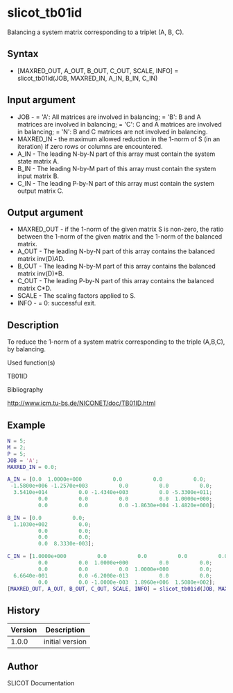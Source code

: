 

# slicot_tb01id

Balancing a system matrix corresponding to a triplet (A, B, C).

## Syntax

- [MAXRED_OUT, A_OUT, B_OUT, C_OUT, SCALE, INFO] = slicot_tb01id(JOB, MAXRED_IN, A_IN, B_IN, C_IN)

## Input argument

 - JOB - = 'A':  All matrices are involved in balancing; = 'B':  B and A matrices are involved in balancing; = 'C':  C and A matrices are involved in balancing; = 'N':  B and C matrices are not involved in balancing.
 - MAXRED_IN - the maximum allowed reduction in the 1-norm of S (in an iteration) if zero rows or columns are encountered.
 - A_IN - The leading N-by-N part of this array must contain the system state matrix A.
 - B_IN - The leading N-by-M part of this array must contain the system input matrix B.
 - C_IN - The leading P-by-N part of this array must contain the system output matrix C.

## Output argument

 - MAXRED_OUT - if the 1-norm of the given matrix S is non-zero, the ratio between the 1-norm of the given matrix and the 1-norm of the balanced matrix.
 - A_OUT - The leading N-by-N part of this array contains the balanced matrix inv(D)*A*D.
 - B_OUT - The leading N-by-M part of this array contains the balanced matrix inv(D)*B.
 - C_OUT - The leading P-by-N part of this array contains the balanced matrix C*D.
 - SCALE - The scaling factors applied to S.
 - INFO - = 0:  successful exit.

## Description


  <p>To reduce the 1-norm of a system matrix corresponding to the triple (A,B,C), by balancing.</p>


Used function(s)

TB01ID

Bibliography

http://www.icm.tu-bs.de/NICONET/doc/TB01ID.html

## Example

```matlab
N = 5;
M = 2;
P = 5;
JOB = 'A';
MAXRED_IN = 0.0;

A_IN = [0.0  1.0000e+000          0.0          0.0          0.0;
 -1.5800e+006 -1.2570e+003          0.0          0.0          0.0;
  3.5410e+014          0.0 -1.4340e+003          0.0 -5.3300e+011;
          0.0          0.0          0.0          0.0  1.0000e+000;
          0.0          0.0          0.0 -1.8630e+004 -1.4820e+000];

B_IN = [0.0          0.0;
  1.1030e+002          0.0;
          0.0          0.0;
          0.0          0.0;
          0.0  8.3330e-003];

C_IN = [1.0000e+000          0.0          0.0          0.0          0.0;
          0.0          0.0  1.0000e+000          0.0          0.0;
          0.0          0.0          0.0  1.0000e+000          0.0;
  6.6640e-001          0.0 -6.2000e-013          0.0          0.0;
          0.0          0.0 -1.0000e-003  1.8960e+006  1.5080e+002];
[MAXRED_OUT, A_OUT, B_OUT, C_OUT, SCALE, INFO] = slicot_tb01id(JOB, MAXRED_IN, A_IN, B_IN, C_IN)
```

## History

|Version|Description|
|------|------|
|1.0.0|initial version|


## Author

SLICOT Documentation




